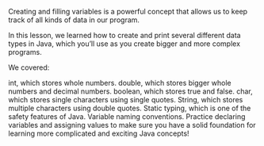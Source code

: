 Creating and filling variables is a powerful concept that allows us to keep track of all kinds of data in our program.

In this lesson, we learned how to create and print several different data types in Java, which you’ll use as you create bigger and more complex programs.

We covered:

int, which stores whole numbers.
double, which stores bigger whole numbers and decimal numbers.
boolean, which stores true and false.
char, which stores single characters using single quotes.
String, which stores multiple characters using double quotes.
Static typing, which is one of the safety features of Java.
Variable naming conventions.
Practice declaring variables and assigning values to make sure you have a solid foundation for learning more complicated and exciting Java concepts!
